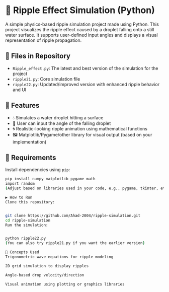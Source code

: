 # 🌊 Ripple Effect Simulation (Python)

A simple physics-based ripple simulation project made using Python. This project visualizes the ripple effect caused by a droplet falling onto a still water surface. It supports user-defined input angles and displays a visual representation of ripple propagation.

## 📁 Files in Repository

- `Ripple_effect.py`: The latest and best version of the simulation for the project 
- `ripple21.py`: Core simulation file 
- `ripple22.py`: Updated/improved version with enhanced ripple behavior and UI


## 🚀 Features

- 💧 Simulates a water droplet hitting a surface
- 📐 User can input the angle of the falling droplet
- 🌀 Realistic-looking ripple animation using mathematical functions
- 🖼️ Matplotlib/Pygame/other library for visual output (based on your implementation)

## 🔧 Requirements

Install dependencies using `pip`:

```bash
pip install numpy matplotlib pygame math
import random
(Adjust based on libraries used in your code, e.g., pygame, tkinter, etc.)

▶️ How to Run
Clone this repository:


git clone https://github.com/Ahad-2004/ripple-simulation.git
cd ripple-simulation
Run the simulation:


python ripple22.py
(You can also try ripple21.py if you want the earlier version)

🧠 Concepts Used
Trigonometric wave equations for ripple modeling

2D grid simulation to display ripples

Angle-based drop velocity/direction

Visual animation using plotting or graphics libraries
